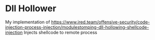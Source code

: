 # Dll Hollower
My implementation of https://www.ired.team/offensive-security/code-injection-process-injection/modulestomping-dll-hollowing-shellcode-injection
Injects shellcode to remote process
